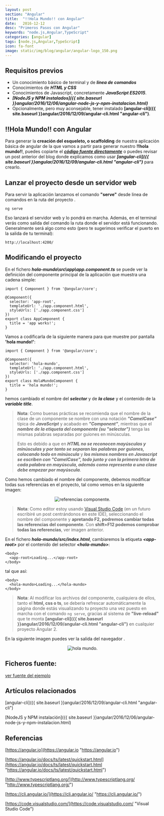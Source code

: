 ```yaml
---
layout: post
section: "Angular"
title:  "!!Hola Mundo!! con Angular"
date:   2016-12-12
desc: "Primeros Pasos con Angular"
keywords: "node.js,Angular,TypeScript"
categories: [angular]
tags: [node.js,Angular,TypeScript]
icon: fa-font
image: static/img/blog/angular/angular-logo_150.png
---
```


## Requisitos previos ##

- Un conocimiento básico de terminal y de ***línea de comandos***
- Conocimientos de ***HTML y CSS***
- Conocimientos de Javascript, concretamente ***JavaScript ES2015***.
- ***[NodeJS y NPM instalados]({{ site.baseurl }}angular/2016/12/06/angular-node-js-y-npm-instalacion.html)***
- Opcionalmente, pero muy aconsejable, tener instalado **[angular-cli]({{ site.baseurl }}angular/2016/12/09/angular-cli.html "angular-cli")**.

## !!Hola Mundo!! con Angular ##

Para generar la **creación del esqueleto, o scaffolding** de nuestra aplicación básica de angular de la que vamos a partir para generar nuestro **!!hola mundo!!**, puedes copiarte el ***[código fuente directamente](https://github.com/javiermartinalonso/Angular-2/tree/master/hola-mundo "ver fuente del ejemplo")*** o puedes revisar un post anterior del blog donde explicamos como usar ***[angular-cli]({{ site.baseurl }}angular/2016/12/09/angular-cli.html "angular-cli")*** para crearlo.

## Lanzar el proyecto desde un servidor web ##

Para servir la aplicación lanzamos el comando **"serve"** desde linea de comandos en la ruta del proyecto .

    ng serve

Eso lanzará el servidor web y lo pondrá en marcha. Además, en el terminal verás como salida del comando la ruta donde el servidor está funcionando. Generalmente será algo como esto (pero te sugerimos verificar el puerto en la salida de tu terminal):

    http://localhost:4200/

## Modificando el proyecto ##

En el fichero ***hola-mundo\src\app\app.component.ts*** se puede ver la definición del componente principal de la aplicación que muestra una cadena simple:

    import { Component } from '@angular/core';
    
    @Component({
      selector: 'app-root',
      templateUrl: './app.component.html',
      styleUrls: ['./app.component.css']
    })
    export class AppComponent {
      title = 'app works!';
    }

Vamos a codificarla de la siguiente manera para que muestre por pantalla **'hola mundo!'**:

    import { Component } from '@angular/core';
    
    @Component({
      selector: 'hola-mundo',
      templateUrl: './app.component.html',
      styleUrls: ['./app.component.css']
    })
    export class HolaMundoComponent {
      title = 'hola mundo!';
    }

hemos cambiado el nombre del ***selector*** y de ***la clase*** y el contenido de la ***variable title***.

> **Nota**: Como buenas prácticas se recomienda que el nombre de la clase de un componente se nombre con una notación ***"CamelCase"*** típica de ***JavaScript*** y acabado en ***"Component"***, mientras que el ***nombre de la etiqueta del componente (su "selector")*** tenga las mismas palabras separadas por guiones en minúsculas.
> 
> Esto es debido a que en ***HTML no se reconocen mayúsculas y minúsculas y por tanto se separan las palabras por guiones, colocando todo en minúscula*** y ***los mismos nombres en Javascript se escriben con "CamelCase", todo junto y con la primera letra de cada palabra en mayúscula, además como representa a una clase debe empezar por mayúscula***.

Como hemos cambiado el nombre del componente, debemos modificar todas sus referencias en el proyecto, tal como vemos en la siguiente imagen:

<div style="text-align: center;">
	<img src="{{ site.baseurl }}static/img/blog/angular/referencias-componente.png" class="img-thumbnail" alt="referencias componente."/>
</div>


> **Nota**: Como editor estoy usando [Visual Studio Code](https://code.visualstudio.com/ "Visual Studio Code") (en un futuro escribiré un post centrándonos en este IDE), seleccionando el nombre del componente y **apretando F2, podremos cambiar todas las referencias del componente**. Con **shift+F12 podemos comprobar todas las referencias**, ver imagen anterior.

En el fichero ***hola-mundo/src/index.html***, cambiaremos la etiqueta ***<app-root\>*** por el contenido del selector ***<hola-mundo\>***:

    <body>
      <app-root>Loading...</app-root>
    </body>

tal que así:

    <body>
      <hola-mundo>Loading...</hola-mundo>
    </body>

> **Nota**: Al modificar los archivos del componente, cualquiera de ellos, tanto el **html, css o ts**, se debería refrescar automáticamente la página donde estás visualizando tu proyecto una vez puesto en marcha con el comando `ng serve`, gracias al sistema de **"live-reload"** que te monta **[angular-cli]({{ site.baseurl }}angular/2016/12/09/angular-cli.html "angular-cli")** en cualquier proyecto Angular 2.

En la siguiente imagen puedes ver la salida del navegador .

<div style="text-align: center;">
	<img src="{{ site.baseurl }}static/img/blog/angular/hola-mundo.png" class="img-thumbnail" alt="hola mundo."/>
</div>

## Ficheros fuente: ##

[ver fuente del ejemplo](https://github.com/javiermartinalonso/Angular-2/tree/master/hola-mundo "ver fuente del ejemplo")

## Artículos relacionados ##

[angular-cli]({{ site.baseurl }}angular/2016/12/09/angular-cli.html "angular-cli")

[NodeJS y NPM instalación]({{ site.baseurl }}angular/2016/12/06/angular-node-js-y-npm-instalacion.html)

## Referencias ##

[https://angular.io](https://angular.io "https://angular.io")

[https://angular.io/docs/ts/latest/quickstart.html](https://angular.io/docs/ts/latest/quickstart.html "https://angular.io/docs/ts/latest/quickstart.html")

[http://www.typescriptlang.org/](http://www.typescriptlang.org/ "http://www.typescriptlang.org/")

[https://cli.angular.io/](https://cli.angular.io/ "https://cli.angular.io/")

[https://code.visualstudio.com/](https://code.visualstudio.com/ "Visual Studio Code")
